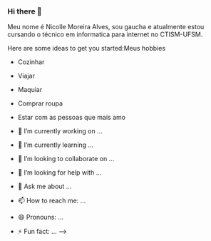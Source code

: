 ### Hi there 👋
Meu nome é Nicolle Moreira Alves, sou gaucha  e atualmente estou cursando o técnico em informatica para internet no CTISM-UFSM.

Here are some ideas to get you started:Meus hobbies
- Cozinhar
- Viajar
- Maquiar 
- Comprar roupa
- Estar com as pessoas que mais amo

- 🔭 I’m currently working on ...
- 🌱 I’m currently learning ...
- 👯 I’m looking to collaborate on ...
- 🤔 I’m looking for help with ...
- 💬 Ask me about ...
- 📫 How to reach me: ...
- 😄 Pronouns: ...
- ⚡ Fun fact: ...
-->
